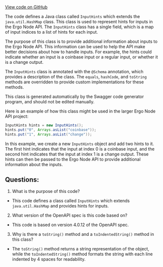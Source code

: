 [View code on GitHub](https://github.com/ergoplatform/ergo-appkit/java-client-generated/src/main/java/org/ergoplatform/restapi/client/InputHints.java)

The code defines a Java class called `InputHints` which extends the `java.util.HashMap` class. This class is used to represent hints for inputs in the Ergo Node API. The `InputHints` class has a single field, which is a map of input indices to a list of hints for each input. 

The purpose of this class is to provide additional information about inputs to the Ergo Node API. This information can be used to help the API make better decisions about how to handle inputs. For example, the hints could indicate whether an input is a coinbase input or a regular input, or whether it is a change output. 

The `InputHints` class is annotated with the `@Schema` annotation, which provides a description of the class. The `equals`, `hashCode`, and `toString` methods are overridden to provide custom implementations for these methods. 

This class is generated automatically by the Swagger code generator program, and should not be edited manually. 

Here is an example of how this class might be used in the larger Ergo Node API project:

```java
InputHints hints = new InputHints();
hints.put("0", Arrays.asList("coinbase"));
hints.put("1", Arrays.asList("change"));
```

In this example, we create a new `InputHints` object and add two hints to it. The first hint indicates that the input at index 0 is a coinbase input, and the second hint indicates that the input at index 1 is a change output. These hints can then be passed to the Ergo Node API to provide additional information about the inputs.
## Questions: 
 1. What is the purpose of this code?
- This code defines a class called `InputHints` which extends `java.util.HashMap` and provides hints for inputs.

2. What version of the OpenAPI spec is this code based on?
- This code is based on version 4.0.12 of the OpenAPI spec.

3. Why is there a `toString()` method and a `toIndentedString()` method in this class?
- The `toString()` method returns a string representation of the object, while the `toIndentedString()` method formats the string with each line indented by 4 spaces for readability.